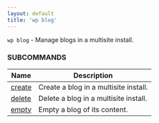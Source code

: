 ```yaml
---
layout: default
title: 'wp blog'
---
```


`wp blog` - Manage blogs in a multisite install.



### SUBCOMMANDS

<table>
	<thead>
	<tr>
		<th>Name</th>
		<th>Description</th>
	</tr>
	</thead>
	<tbody>
		<tr>
			<td><a href="/commands/blog/create">create</a></td>
			<td>Create a blog in a multisite install.</td>
		</tr>
		<tr>
			<td><a href="/commands/blog/delete">delete</a></td>
			<td>Delete a blog in a multisite install.</td>
		</tr>
		<tr>
			<td><a href="/commands/blog/empty">empty</a></td>
			<td>Empty a blog of its content.</td>
		</tr>
	</tbody>
</table>
